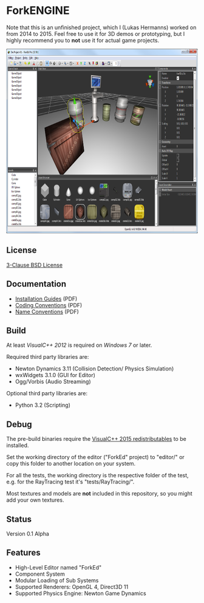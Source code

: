 ForkENGINE
==========

Note that this is an unfinished project, which I (Lukas Hermanns) worked on from 2014 to 2015.
Feel free to use it for 3D demos or prototyping, but I highly recommend you to **not** use it for actual game projects.

<p align="center"><img src="docu/Screenshots/Editor_1.png" width="768" height="486"/></p>


License
-------

[3-Clause BSD License](https://github.com/LukasBanana/ForkENGINE/blob/master/LICENSE.txt)


Documentation
-------------

- [Installation Guides](https://github.com/LukasBanana/ForkENGINE/blob/master/docu/TeX/Installation%20Guides/Installation%20Guides.pdf) (PDF)
- [Coding Conventions](https://github.com/LukasBanana/ForkENGINE/blob/master/docu/TeX/Coding%20Conventions/Coding%20Conventions.pdf) (PDF)
- [Name Conventions](https://github.com/LukasBanana/ForkENGINE/blob/master/docu/TeX/Name%20Conventions/Name%20Conventions.pdf) (PDF)


Build
-----

At least *VisualC++ 2012* is required on *Windows 7* or later.

Required third party libraries are:
* Newton Dynamics 3.11 (Collision Detection/ Physics Simulation)
* wxWidgets 3.1.0 (GUI for Editor)
* Ogg/Vorbis (Audio Streaming)

Optional third party libraries are:
* Python 3.2 (Scripting)


Debug
-----

The pre-build binaries require the [VisualC++ 2015 redistributables](https://www.microsoft.com/en-us/download/details.aspx?id=48145) to be installed.

Set the working directory of the editor ("ForkEd" project) to "editor/"
or copy this folder to another location on your system.

For all the tests, the working directory is the respective folder of the test,
e.g. for the RayTracing test it's "tests/RayTracing/".

Most textures and models are **not** included in this repository, so you might add your own textures.


Status
------

Version 0.1 Alpha


Features
--------

* High-Level Editor named "ForkEd"
* Component System
* Modular Loading of Sub Systems
* Supported Renderers: OpenGL 4, Direct3D 11
* Supported Physics Engine: Newton Game Dynamics
